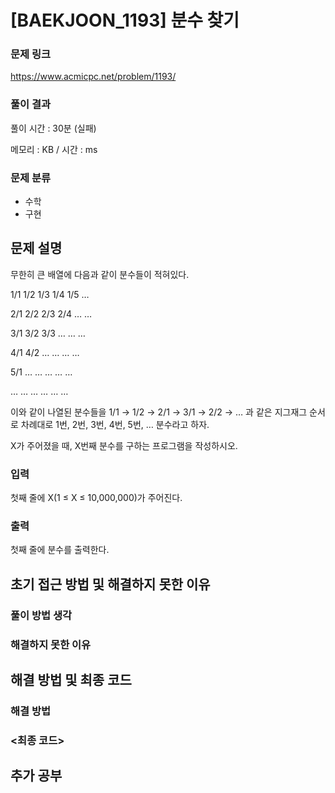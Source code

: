 # [BAEKJOON_1193] 분수 찾기

### 문제 링크
https://www.acmicpc.net/problem/1193/

### 풀이 결과
풀이 시간 : 30분 (실패)

메모리 : KB / 시간 : ms

### 문제 분류
* 수학
* 구현

## 문제 설명
무한히 큰 배열에 다음과 같이 분수들이 적혀있다.

1/1	1/2	1/3	1/4	1/5	…

2/1	2/2	2/3	2/4	…	…

3/1	3/2	3/3	…	…	…

4/1	4/2	…	…	…	…

5/1	…	…	…	…	…

…	…	…	…	…	…

이와 같이 나열된 분수들을 1/1 → 1/2 → 2/1 → 3/1 → 2/2 → … 과 같은 지그재그 순서로 차례대로 1번, 2번, 3번, 4번, 5번, … 분수라고 하자.

X가 주어졌을 때, X번째 분수를 구하는 프로그램을 작성하시오.
### 입력
첫째 줄에 X(1 ≤ X ≤ 10,000,000)가 주어진다.

### 출력
첫째 줄에 분수를 출력한다.


## 초기 접근 방법 및 해결하지 못한 이유

### 풀이 방법 생각


### 해결하지 못한 이유



## 해결 방법 및 최종 코드

### 해결 방법

### <최종 코드>


## 추가 공부